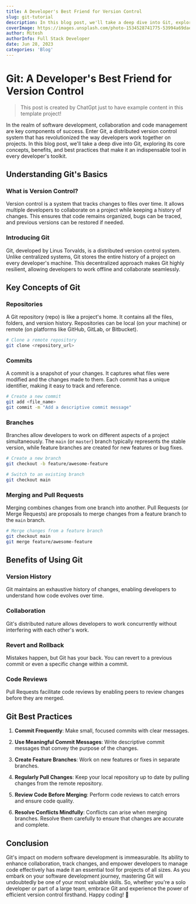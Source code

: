 ```yaml
---
title: A Developer's Best Friend for Version Control
slug: git-tutorial
description: In this blog post, we'll take a deep dive into Git, exploring its core concepts, benefits, and best practices that make it an indispensable tool in every developer's toolkit.
coverImage: https://images.unsplash.com/photo-1534528741775-53994a69daeb?ixlib=rb-4.0.3&ixid=M3wxMjA3fDB8MHxzZWFyY2h8Mnx8ZmVtYWxlJTIwcGljdHVyZXxlbnwwfHwwfHx8MA%3D%3D&auto=format&fit=crop&w=500&q=60
author: Mitesh
authorInfo: Full Stack Developer
date: Jun 28, 2023
categories: 'Blog'
---
```


# Git: A Developer's Best Friend for Version Control

> This post is created by ChatGpt just to have example content in this template project!

In the realm of software development, collaboration and code management are key components of success. Enter Git, a distributed version control system that has revolutionized the way developers work together on projects. In this blog post, we'll take a deep dive into Git, exploring its core concepts, benefits, and best practices that make it an indispensable tool in every developer's toolkit.

## Understanding Git's Basics

### What is Version Control?

Version control is a system that tracks changes to files over time. It allows multiple developers to collaborate on a project while keeping a history of changes. This ensures that code remains organized, bugs can be traced, and previous versions can be restored if needed.

### Introducing Git

Git, developed by Linus Torvalds, is a distributed version control system. Unlike centralized systems, Git stores the entire history of a project on every developer's machine. This decentralized approach makes Git highly resilient, allowing developers to work offline and collaborate seamlessly.

## Key Concepts of Git

### **Repositories**

A Git repository (repo) is like a project's home. It contains all the files, folders, and version history. Repositories can be local (on your machine) or remote (on platforms like GitHub, GitLab, or Bitbucket).

```bash
# Clone a remote repository
git clone <repository_url>
```

### **Commits**

A commit is a snapshot of your changes. It captures what files were modified and the changes made to them. Each commit has a unique identifier, making it easy to track and reference.

```bash
# Create a new commit
git add <file_name>
git commit -m "Add a descriptive commit message"
```

### **Branches**

Branches allow developers to work on different aspects of a project simultaneously. The `main` (or `master`) branch typically represents the stable version, while feature branches are created for new features or bug fixes.

```bash
# Create a new branch
git checkout -b feature/awesome-feature

# Switch to an existing branch
git checkout main
```

### **Merging and Pull Requests**

Merging combines changes from one branch into another. Pull Requests (or Merge Requests) are proposals to merge changes from a feature branch to the `main` branch.

```bash
# Merge changes from a feature branch
git checkout main
git merge feature/awesome-feature
```

## Benefits of Using Git

### **Version History**

Git maintains an exhaustive history of changes, enabling developers to understand how code evolves over time.

### **Collaboration**

Git's distributed nature allows developers to work concurrently without interfering with each other's work.

### **Revert and Rollback**

Mistakes happen, but Git has your back. You can revert to a previous commit or even a specific change within a commit.

### **Code Reviews**

Pull Requests facilitate code reviews by enabling peers to review changes before they are merged.

## Git Best Practices

1. **Commit Frequently**: Make small, focused commits with clear messages.

2. **Use Meaningful Commit Messages**: Write descriptive commit messages that convey the purpose of the changes.

3. **Create Feature Branches**: Work on new features or fixes in separate branches.

4. **Regularly Pull Changes**: Keep your local repository up to date by pulling changes from the remote repository.

5. **Review Code Before Merging**: Perform code reviews to catch errors and ensure code quality.

6. **Resolve Conflicts Mindfully**: Conflicts can arise when merging branches. Resolve them carefully to ensure that changes are accurate and complete.

## Conclusion

Git's impact on modern software development is immeasurable. Its ability to enhance collaboration, track changes, and empower developers to manage code effectively has made it an essential tool for projects of all sizes. As you embark on your software development journey, mastering Git will undoubtedly be one of your most valuable skills. So, whether you're a solo developer or part of a large team, embrace Git and experience the power of efficient version control firsthand. Happy coding! 🚀
